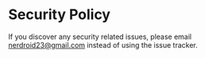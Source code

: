 # Security Policy

If you discover any security related issues, please email nerdroid23@gmail.com instead of using the issue tracker.
